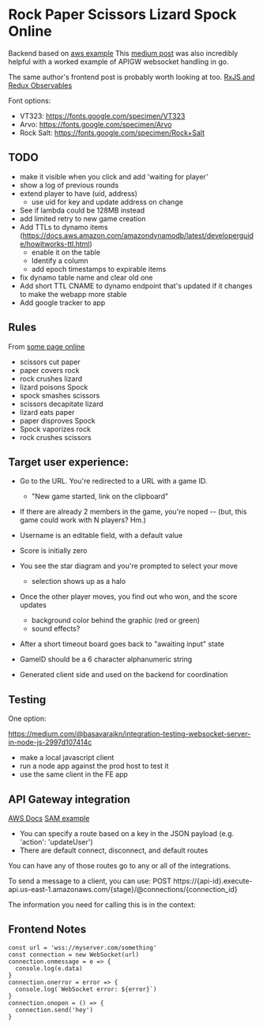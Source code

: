 # Rock Paper Scissors Lizard Spock Online

Backend based on [aws example](https://github.com/aws-samples/simple-websockets-chat-app)
This [medium post](https://medium.com/@techinscribed/authenticated-serverless-websockets-using-api-gateway-golang-lambda-6e661216638) was also incredibly helpful with a worked example of APIGW websocket handling in go. 

The same author's frontend post is probably worth looking at too. [RxJS and Redux Observables](https://techinscribed.com/websocket-connection-reconnection-rxjs-redux-observable/?utm_source=medium&utm_medium=Referral&utm_campaign=guest_blogging)

Font options:

* VT323: https://fonts.google.com/specimen/VT323
* Arvo: https://fonts.google.com/specimen/Arvo
* Rock Salt: https://fonts.google.com/specimen/Rock+Salt

## TODO

* make it visible when you click and add 'waiting for player'
* show a log of previous rounds
* extend player to have (uid, address)
	* use uid for key and update address on change
* See if lambda could be 128MB instead
* add limited retry to new game creation
* Add TTLs to dynamo items (https://docs.aws.amazon.com/amazondynamodb/latest/developerguide/howitworks-ttl.html)
	* enable it on the table
	* Identify a column
	* add epoch timestamps to expirable items
* fix dynamo table name and clear old one
* Add short TTL CNAME to dynamo endpoint that's updated if it changes to make the webapp more stable
* Add google tracker to app

## Rules

From [some page online](https://dodona.ugent.be/en/exercises/1647887074/)

* scissors cut paper
* paper covers rock
* rock crushes lizard
* lizard poisons Spock
* spock smashes scissors
* scissors decapitate lizard
* lizard eats paper
* paper disproves Spock
* Spock vaporizes rock
* rock crushes scissors


## Target user experience:

* Go to the URL. You're redirected to a URL with a game ID.
	* "New game started, link on the clipboard"
* If there are already 2 members in the game, you're noped -- (but, this game could work with N players? Hm.)
* Username is an editable field, with a default value
* Score is initially zero
* You see the star diagram and you're prompted to select your move
	* selection shows up as a halo
* Once the other player moves, you find out who won, and the score updates
	* background color behind the graphic (red or green)
	* sound effects?
* After a short timeout board goes back to "awaiting input" state

* GameID should be a 6 character alphanumeric string
* Generated client side and used on the backend for coordination


## Testing

One option:

https://medium.com/@basavarajkn/integration-testing-websocket-server-in-node-js-2997d107414c

- make a local javascript client
- run a node app against the prod host to test it
- use the same client in the FE app

## API Gateway integration

[AWS Docs](https://docs.aws.amazon.com/apigateway/latest/developerguide/apigateway-websocket-api-overview.html)
[SAM example](https://github.com/aws-samples/simple-websockets-chat-app)

* You can specify a route based on a key in the JSON payload (e.g. 'action': 'updateUser')
* There are default connect, disconnect, and default routes

You can have any of those routes go to any or all of the integrations.

To send a message to a client, you can use:
POST https://{api-id}.execute-api.us-east-1.amazonaws.com/{stage}/@connections/{connection_id}

The information you need for calling this is in the context:

## Frontend Notes

	const url = 'wss://myserver.com/something'
	const connection = new WebSocket(url)
	connection.onmessage = e => {
	  console.log(e.data)
	}
	connection.onerror = error => {
	  console.log(`WebSocket error: ${error}`)
	}
	connection.onopen = () => {
	  connection.send('hey')
	}
